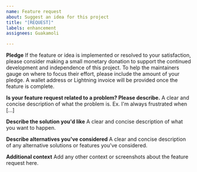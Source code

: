 ```yaml
---
name: Feature request
about: Suggest an idea for this project
title: "[REQUEST]"
labels: enhancement
assignees: Guakamoli

---
```


**Pledge** If the feature or idea is implemented or resolved to your satisfaction, please consider making a small monetary donation to support the continued development and independence of this project. To help the maintainers gauge on
where to focus their effort, please include the amount of your pledge. A wallet address or Lightning invoice will be provided once the feature is complete.

**Is your feature request related to a problem? Please describe.** A clear and concise description of what the problem is. Ex. I'm always frustrated when [...]

**Describe the solution you'd like** A clear and concise description of what you want to happen.

**Describe alternatives you've considered** A clear and concise description of any alternative solutions or features you've considered.

**Additional context** Add any other context or screenshots about the feature request here.
